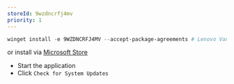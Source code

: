 ```yaml
---
storeId: 9wzdncrfj4mv
priority: 1
---
```


```powershell
winget install -e 9WZDNCRFJ4MV --accept-package-agreements # Lenovo Vantage
```
or install via [Microsoft Store](https://microsoft.com/store/apps/9wzdncrfj4mv)

- Start the application
- Click `Check for System Updates`